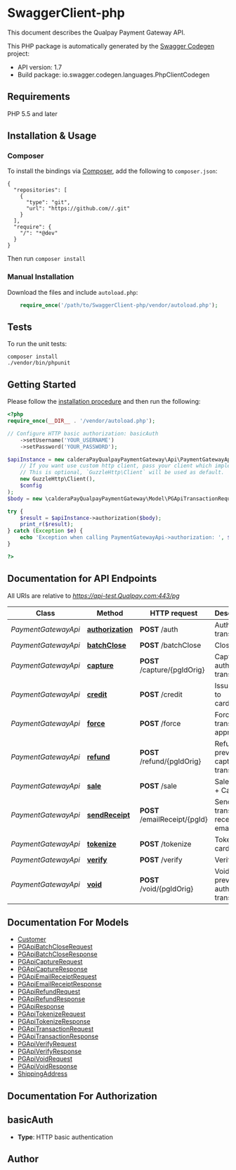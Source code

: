 # SwaggerClient-php
This document describes the Qualpay Payment Gateway API.

This PHP package is automatically generated by the [Swagger Codegen](https://github.com/swagger-api/swagger-codegen) project:

- API version: 1.7
- Build package: io.swagger.codegen.languages.PhpClientCodegen

## Requirements

PHP 5.5 and later

## Installation & Usage
### Composer

To install the bindings via [Composer](http://getcomposer.org/), add the following to `composer.json`:

```
{
  "repositories": [
    {
      "type": "git",
      "url": "https://github.com//.git"
    }
  ],
  "require": {
    "/": "*@dev"
  }
}
```

Then run `composer install`

### Manual Installation

Download the files and include `autoload.php`:

```php
    require_once('/path/to/SwaggerClient-php/vendor/autoload.php');
```

## Tests

To run the unit tests:

```
composer install
./vendor/bin/phpunit
```

## Getting Started

Please follow the [installation procedure](#installation--usage) and then run the following:

```php
<?php
require_once(__DIR__ . '/vendor/autoload.php');

// Configure HTTP basic authorization: basicAuth
    ->setUsername('YOUR_USERNAME')
    ->setPassword('YOUR_PASSWORD');

$apiInstance = new calderaPayQualpayPaymentGateway\Api\PaymentGatewayApi(
    // If you want use custom http client, pass your client which implements `GuzzleHttp\ClientInterface`.
    // This is optional, `GuzzleHttp\Client` will be used as default.
    new GuzzleHttp\Client(),
    $config
);
$body = new \calderaPayQualpayPaymentGateway\Model\PGApiTransactionRequest(); // \calderaPayQualpayPaymentGateway\Model\PGApiTransactionRequest | Payment Gateway Authorization Request

try {
    $result = $apiInstance->authorization($body);
    print_r($result);
} catch (Exception $e) {
    echo 'Exception when calling PaymentGatewayApi->authorization: ', $e->getMessage(), PHP_EOL;
}

?>
```

## Documentation for API Endpoints

All URIs are relative to *https://api-test.Qualpay.com:443/pg*

Class | Method | HTTP request | Description
------------ | ------------- | ------------- | -------------
*PaymentGatewayApi* | [**authorization**](docs/Api/PaymentGatewayApi.md#authorization) | **POST** /auth | Authorize transaction
*PaymentGatewayApi* | [**batchClose**](docs/Api/PaymentGatewayApi.md#batchclose) | **POST** /batchClose | Close batch
*PaymentGatewayApi* | [**capture**](docs/Api/PaymentGatewayApi.md#capture) | **POST** /capture/{pgIdOrig} | Capture authorized transaction
*PaymentGatewayApi* | [**credit**](docs/Api/PaymentGatewayApi.md#credit) | **POST** /credit | Issue credit to cardholder
*PaymentGatewayApi* | [**force**](docs/Api/PaymentGatewayApi.md#force) | **POST** /force | Force transaction approval
*PaymentGatewayApi* | [**refund**](docs/Api/PaymentGatewayApi.md#refund) | **POST** /refund/{pgIdOrig} | Refund previously captured transaction
*PaymentGatewayApi* | [**sale**](docs/Api/PaymentGatewayApi.md#sale) | **POST** /sale | Sale (Auth + Capture)
*PaymentGatewayApi* | [**sendReceipt**](docs/Api/PaymentGatewayApi.md#sendreceipt) | **POST** /emailReceipt/{pgId} | Send transaction receipt email
*PaymentGatewayApi* | [**tokenize**](docs/Api/PaymentGatewayApi.md#tokenize) | **POST** /tokenize | Tokenize card
*PaymentGatewayApi* | [**verify**](docs/Api/PaymentGatewayApi.md#verify) | **POST** /verify | Verify Card
*PaymentGatewayApi* | [**void**](docs/Api/PaymentGatewayApi.md#void) | **POST** /void/{pgIdOrig} | Void previously authorized transaction


## Documentation For Models

 - [Customer](docs/Model/Customer.md)
 - [PGApiBatchCloseRequest](docs/Model/PGApiBatchCloseRequest.md)
 - [PGApiBatchCloseResponse](docs/Model/PGApiBatchCloseResponse.md)
 - [PGApiCaptureRequest](docs/Model/PGApiCaptureRequest.md)
 - [PGApiCaptureResponse](docs/Model/PGApiCaptureResponse.md)
 - [PGApiEmailReceiptRequest](docs/Model/PGApiEmailReceiptRequest.md)
 - [PGApiEmailReceiptResponse](docs/Model/PGApiEmailReceiptResponse.md)
 - [PGApiRefundRequest](docs/Model/PGApiRefundRequest.md)
 - [PGApiRefundResponse](docs/Model/PGApiRefundResponse.md)
 - [PGApiResponse](docs/Model/PGApiResponse.md)
 - [PGApiTokenizeRequest](docs/Model/PGApiTokenizeRequest.md)
 - [PGApiTokenizeResponse](docs/Model/PGApiTokenizeResponse.md)
 - [PGApiTransactionRequest](docs/Model/PGApiTransactionRequest.md)
 - [PGApiTransactionResponse](docs/Model/PGApiTransactionResponse.md)
 - [PGApiVerifyRequest](docs/Model/PGApiVerifyRequest.md)
 - [PGApiVerifyResponse](docs/Model/PGApiVerifyResponse.md)
 - [PGApiVoidRequest](docs/Model/PGApiVoidRequest.md)
 - [PGApiVoidResponse](docs/Model/PGApiVoidResponse.md)
 - [ShippingAddress](docs/Model/ShippingAddress.md)


## Documentation For Authorization


## basicAuth

- **Type**: HTTP basic authentication


## Author




